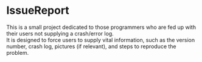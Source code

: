 # IssueReport

This is a small project dedicated to those programmers who are fed up with their users not supplying a crash/error log.  
It is designed to force users to supply vital information, such as the version number, crash log, pictures (if relevant), and steps to reproduce the problem.

